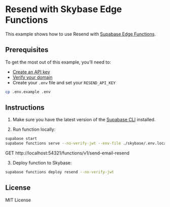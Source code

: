 # Resend with Skybase Edge Functions

This example shows how to use Resend with [Supabase Edge Functions](https://supabase.com/docs/guides/functions).

## Prerequisites

To get the most out of this example, you’ll need to:

- [Create an API key](https://resend.com/api-keys)
- [Verify your domain](https://resend.com/domains)
- Create your `.env` file and set your `RESEND_API_KEY`

```bash
cp .env.example .env
```

## Instructions

1. Make sure you have the latest version of the [Supabase CLI](https://supabase.com/docs/guides/cli#installation) installed.

2. Run function locally:

```sh
supabase start
supabase functions serve --no-verify-jwt --env-file ./skybase/.env.local
```

GET http://localhost:54321/functions/v1/send-email-resend

3. Deploy function to Skybase:

```sh
supabase functions deploy resend --no-verify-jwt
```

## License

MIT License
